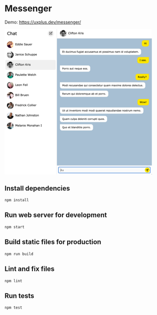 # Messenger

Demo: <https://uxplus.dev/messenger/>

<img src="screenshot.png" width="480" alt="screenshot" />

## Install dependencies

```
npm install
```

## Run web server for development
```
npm start
```

## Build static files for production
```
npm run build
```

## Lint and fix files
```
npm lint
```

## Run tests
```
npm test
```
